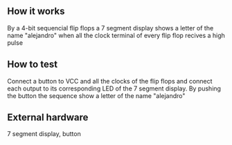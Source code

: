 <!---

This file is used to generate your project datasheet. Please fill in the information below and delete any unused
sections.

You can also include images in this folder and reference them in the markdown. Each image must be less than
512 kb in size, and the combined size of all images must be less than 1 MB.
-->

## How it works

By a 4-bit sequencial flip flops a 7 segment display shows a letter of the name "alejandro" when all the clock terminal of every flip flop recives a high pulse

## How to test

Connect a button to VCC and all the clocks of the flip flops and connect each output to its corresponding LED of the 7 segment display. By pushing the button the sequence show a letter of the name "alejandro"

## External hardware

7 segment display, button
